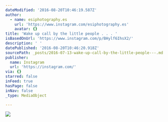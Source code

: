 ```yaml
---
dateModified: '2016-08-20T10:46:19.587Z'
author:
  - name: esiphotography.es
    url: 'https://www.instagram.com/esiphotography.es'
    avatar: {}
title: 'Wake up call by the little people . . . '
isBasedOnUrl: 'https://www.instagram.com/p/BHylf6IhsX2/'
description: ' '
datePublished: '2016-08-20T10:46:20.918Z'
sourcePath: _posts/2016-07-13-wake-up-call-by-the-little-people---.md
publisher:
  name: Instagram
  url: 'https://instagram.com/'
via: {}
starred: false
inFeed: true
hasPage: false
inNav: false
_type: MediaObject

---
```

![](https://imgflo.herokuapp.com/graph/vahj1ThiexotieMo/4ee0570223fe6da79d96cfdea73cf260/croprotate.jpg?cropheight=434&cropwidth=640&degrees=0&input=https%3A%2F%2Fscontent.cdninstagram.com%2Ft51.2885-15%2Fs640x640%2Fsh0.08%2Fe35%2F13686876_1687742788154365_56311203_n.jpg%3Fig_cache_key%3DMTI5MzI2MDk2MzQ1MzUxOTM1MA%253D%253D.2&x=0&y=103)